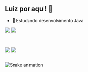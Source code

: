 ## Luiz por aqui! 👋

- 🌱 Estudando desenvolvimento Java

<div align="left">
  <a href="https://github.com/luizbottino">
  <img src="https://github-readme-stats.vercel.app/api?username=luizbottino&show_icons=true&theme=transparent&include_all_commits=true&count_private=true"/>
  <img src="https://github-readme-stats.vercel.app/api/top-langs/?username=luizbottino&hide_progress=true&langs_count=7&theme=transparent"/>
</div>

##
  
<div><br>
  <a href = "mailto:luizbottino@outlook.com"><img src="https://img.shields.io/badge/Microsoft_Outlook-0078D4?style=for-the-badge&logo=microsoft-outlook&logoColor=white" target="_blank"></a>
  <a href="https://www.linkedin.com/in/luizbottino" target="_blank"><img src="https://img.shields.io/badge/-LinkedIn-%230077B5?style=for-the-badge&logo=linkedin&logoColor=white" target="_blank"></a> 
</div>
  
 ##
  
![Snake animation](https://github.com/luizbottino/luizbottino/blob/output/github-contribution-grid-snake.svg)

<!--
**luizbottino/luizbottino** is a ✨ _special_ ✨ repository because its `README.md` (this file) appears on your GitHub profile.

Here are some ideas to get you started:

- 🔭 I’m currently working on ...
- 🌱 I’m currently learning ...
- 👯 I’m looking to collaborate on ...
- 🤔 I’m looking for help with ...
- 💬 Ask me about ...
- 📫 How to reach me: ...
- 😄 Pronouns: ...
- ⚡ Fun fact: ...
-->
